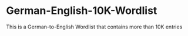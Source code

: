 # German-English-10K-Wordlist
This is a German-to-English Wordlist that contains more than 10K entries

